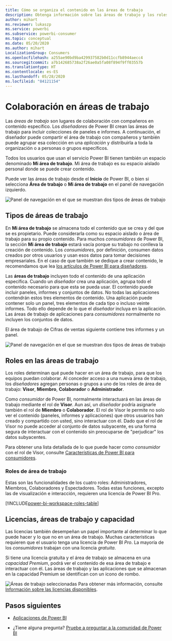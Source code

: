 ```yaml
---
title: Cómo se organiza el contenido en las áreas de trabajo
description: Obtenga información sobre las áreas de trabajo y los roles de área de trabajo.
author: mihart
ms.reviewer: lukaszp
ms.service: powerbi
ms.subservice: powerbi-consumer
ms.topic: conceptual
ms.date: 05/20/2020
ms.author: mihart
LocalizationGroup: Consumers
ms.openlocfilehash: a255ae90bd9ba429937582b0d11ccfb8944aecc4
ms.sourcegitcommit: a7b142685738a2f26ae0a5fa08f894f9ff03557b
ms.translationtype: HT
ms.contentlocale: es-ES
ms.lasthandoff: 05/28/2020
ms.locfileid: "84121154"
---
```

# <a name="collaborate-in-workspaces"></a>Colaboración en áreas de trabajo

 Las *áreas de trabajo* son lugares de colaboración con compañeros en contenido específico. Los *diseñadores* de Power BI crean las áreas de trabajo para incluir colecciones de paneles e informes. A continuación, el diseñador puede compartir el área de trabajo con compañeros y también puede agrupar esa colección en una *aplicación* y distribuirla a toda la organización o a personas o grupos específicos. 

 Todos los usuarios que usan el servicio Power BI tienen también un espacio denominado **Mi área de trabajo**.  Mi área de trabajo es su espacio aislado personal donde se puede crear contenido.

 Puede ver las áreas de trabajo desde el **Inicio** de Power BI, o bien si selecciona **Área de trabajo** o **Mi área de trabajo** en el panel de navegación izquierdo.

 ![Panel de navegación en el que se muestran dos tipos de áreas de trabajo](media/end-user-workspaces/power-bi-home.png)

## <a name="types-of-workspaces"></a>Tipos de áreas de trabajo
En **Mi área de trabajo** se almacena todo el contenido que se crea y del que se es propietario. Puede considerarla como su espacio aislado o área de trabajo para su propio contenido. Para muchos *consumidores* de Power BI, la sección **Mi área de trabajo** estará vacía porque su trabajo no conlleva la creación de contenido. Los *consumidores*, por definición, consumen datos creados por otros usuarios y usan esos datos para tomar decisiones empresariales. En el caso de que también se dedique a crear contenido, le recomendamos que lea [los artículos de Power BI para diseñadores](../create-reports/index.yml).

Las **áreas de trabajo** incluyen todo el contenido de una aplicación específica. Cuando un *diseñador* crea una aplicación, agrupa todo el contenido necesario para que esta se pueda usar. El contenido puede incluir paneles, informes y conjuntos de datos. No todas las aplicaciones contendrán estos tres elementos de contenido. Una aplicación puede contener solo un panel, tres elementos de cada tipo o incluso veinte informes. Todo ello depende de lo que el *diseñador* incluya en la aplicación. Las áreas de trabajo de aplicaciones para *consumidores* normalmente no incluyen los conjuntos de datos.

El área de trabajo de Cifras de ventas siguiente contiene tres informes y un panel. 

![Panel de navegación en el que se muestran dos tipos de áreas de trabajo](media/end-user-workspaces/power-bi-app-workspace.png)

## <a name="roles-in-the-workspaces"></a>Roles en las áreas de trabajo

Los roles determinan qué puede hacer en un área de trabajo, para que los equipos puedan colaborar.  Al conceder acceso a una nueva área de trabajo, los *diseñadores* agregan personas o grupos a uno de los roles de área de trabajo: **Visor**, **Miembro**, **Colaborador** o **Administrador**. 


Como *consumidor* de Power BI, normalmente interactuará en las áreas de trabajo mediante el rol de **Visor**. Aun así, un *diseñador* podría asignarle también el rol de **Miembro** o **Colaborador**. El rol de Visor le permite no solo ver el contenido (paneles, informes y aplicaciones) que otros usuarios han creado y compartido con usted, sino interactuar con él. Dado que el rol de Visor no puede acceder al conjunto de datos subyacente, es una forma segura de interactuar con el contenido sin preocuparse de "perjudicar" los datos subyacentes.


Para obtener una lista detallada de lo que puede hacer como *consumidor* con el rol de Visor, consulte [Características de Power BI para consumidores](end-user-features.md).


### <a name="workspace-roles"></a>Roles de área de trabajo

Estas son las funcionalidades de los cuatro roles: Administradores, Miembros, Colaboradores y Espectadores. Todas estas funciones, excepto las de visualización e interacción, requieren una licencia de Power BI Pro.

[!INCLUDE[power-bi-workspace-roles-table](../includes/power-bi-workspace-roles-table.md)]

## <a name="licensing-workspaces-and-capacity"></a>Licencias, áreas de trabajo y capacidad
Las licencias también desempeñan un papel importante al determinar lo que puede hacer y lo que no en un área de trabajo. Muchas características requieren que el usuario tenga una licencia de Power BI *Pro*. La mayoría de los *consumidores* trabajan con una licencia *gratuita*. 

Si tiene una licencia gratuita y el área de trabajo se almacena en una *capacidad Premium*, podrá ver el contenido de esa área de trabajo e interactuar con él. Las áreas de trabajo y las aplicaciones que se almacenan en la capacidad Premium se identifican con un icono de rombo.

![Áreas de trabajo seleccionadas](media/end-user-workspaces/power-bi-diamond.png) Para obtener más información, consulte [Información sobre las licencias disponibles](end-user-license.md).



## <a name="next-steps"></a>Pasos siguientes
* [Aplicaciones de Power BI](end-user-apps.md)    

* ¿Tiene alguna pregunta? [Pruebe a preguntar a la comunidad de Power BI](https://community.powerbi.com/)


